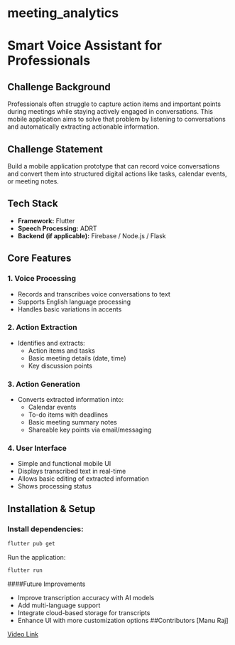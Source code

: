 # meeting_analytics

# Smart Voice Assistant for Professionals

## Challenge Background  
Professionals often struggle to capture action items and important points during meetings while staying actively engaged in conversations. This mobile application aims to solve that problem by listening to conversations and automatically extracting actionable information.

## Challenge Statement  
Build a mobile application prototype that can record voice conversations and convert them into structured digital actions like tasks, calendar events, or meeting notes.

## Tech Stack  
- **Framework:** Flutter  
- **Speech Processing:** ADRT  
- **Backend (if applicable):** Firebase / Node.js / Flask  

## Core Features  

### 1. Voice Processing  
- Records and transcribes voice conversations to text  
- Supports English language processing  
- Handles basic variations in accents  

### 2. Action Extraction  
- Identifies and extracts:  
  - Action items and tasks  
  - Basic meeting details (date, time)  
  - Key discussion points  

### 3. Action Generation  
- Converts extracted information into:  
  - Calendar events  
  - To-do items with deadlines  
  - Basic meeting summary notes  
  - Shareable key points via email/messaging  

### 4. User Interface  
- Simple and functional mobile UI  
- Displays transcribed text in real-time  
- Allows basic editing of extracted information  
- Shows processing status  

## Installation & Setup  

### Install dependencies:  
```bash
flutter pub get
```
Run the application:
```bash
flutter run
```

####Future Improvements
  - Improve transcription accuracy with AI models
  - Add multi-language support
  - Integrate cloud-based storage for transcripts
  - Enhance UI with more customization options
##Contributors
[Manu Raj]


[Video Link](https://manuraj23.github.io/meeting_analytics_video/)












